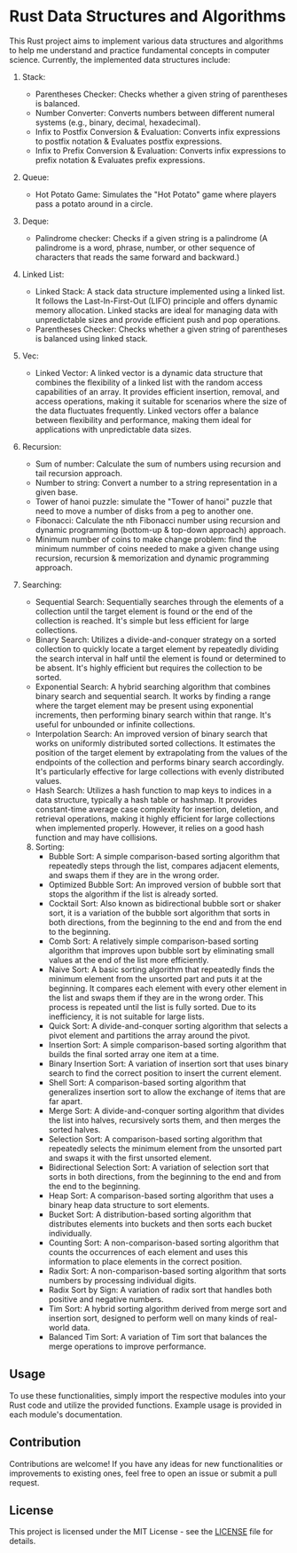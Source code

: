 # Rust Data Structures and Algorithms

This Rust project aims to implement various data structures and algorithms to help me understand and practice fundamental concepts in computer science. Currently, the implemented data structures include:

1. Stack:
   - Parentheses Checker: Checks whether a given string of parentheses is balanced.
   - Number Converter: Converts numbers between different numeral systems (e.g., binary, decimal, hexadecimal).
   - Infix to Postfix Conversion & Evaluation: Converts infix expressions to postfix notation & Evaluates postfix expressions.
   - Infix to Prefix Conversion & Evaluation: Converts infix expressions to prefix notation & Evaluates prefix expressions.
   
2. Queue:
   - Hot Potato Game: Simulates the "Hot Potato" game where players pass a potato around in a circle.

3. Deque: 
   - Palindrome checker: Checks if a given string is a palindrome (A palindrome is a word, phrase, number, or other sequence of characters that reads the same forward and backward.)

4. Linked List:
   - Linked Stack: A stack data structure implemented using a linked list. It follows the Last-In-First-Out (LIFO) principle and offers dynamic memory allocation. Linked stacks are ideal for managing data with unpredictable sizes and provide efficient push and pop operations.
   - Parentheses Checker: Checks whether a given string of parentheses is balanced using linked stack.

5. Vec:
   - Linked Vector: A linked vector is a dynamic data structure that combines the flexibility of a linked list with the random access capabilities of an array. It provides efficient insertion, removal, and access operations, making it suitable for scenarios where the size of the data fluctuates frequently. Linked vectors offer a balance between flexibility and performance, making them ideal for applications with unpredictable data sizes.

6. Recursion: 
   - Sum of number: Calculate the sum of numbers using recursion and tail recursion approach.
   - Number to string: Convert a number to a string representation in a given base.
   - Tower of hanoi puzzle: simulate the "Tower of hanoi" puzzle that need to move a number of disks from a peg to another one.
   - Fibonacci: Calculate the nth Fibonacci number using recursion and dynamic programming (bottom-up & top-down approach) approach.
   - Minimum number of coins to make change problem: find the minimum nummber of coins needed to make a given change using recursion, recursion & memorization and dynamic programming approach.

7. Searching:
   - Sequential Search: Sequentially searches through the elements of a collection until the target element is found or the end of the collection is reached. It's simple but less efficient for large collections.
   - Binary Search: Utilizes a divide-and-conquer strategy on a sorted collection to quickly locate a target element by repeatedly dividing the search interval in half until the element is found or determined to be absent. It's highly efficient but requires the collection to be sorted.
   - Exponential Search: A hybrid searching algorithm that combines binary search and sequential search. It works by finding a range where the target element may be present using exponential increments, then performing binary search within that range. It's useful for unbounded or infinite collections.
   - Interpolation Search: An improved version of binary search that works on uniformly distributed sorted collections. It estimates the position of the target element by extrapolating from the values of the endpoints of the collection and performs binary search accordingly. It's particularly effective for large collections with evenly distributed values.
   - Hash Search: Utilizes a hash function to map keys to indices in a data structure, typically a hash table or hashmap. It provides constant-time average case complexity for insertion, deletion, and retrieval operations, making it highly efficient for large collections when implemented properly. However, it relies on a good hash function and may have collisions.
   8. Sorting:
      - Bubble Sort: A simple comparison-based sorting algorithm that repeatedly steps through the list, compares adjacent elements, and swaps them if they are in the wrong order.
      - Optimized Bubble Sort: An improved version of bubble sort that stops the algorithm if the list is already sorted.
      - Cocktail Sort: Also known as bidirectional bubble sort or shaker sort, it is a variation of the bubble sort algorithm that sorts in both directions, from the beginning to the end and from the end to the beginning.
      - Comb Sort: A relatively simple comparison-based sorting algorithm that improves upon bubble sort by eliminating small values at the end of the list more efficiently.
      - Naive Sort: A basic sorting algorithm that repeatedly finds the minimum element from the unsorted part and puts it at the beginning. It compares each element with every other element in the list and swaps them if they are in the wrong order. This process is repeated until the list is fully sorted. Due to its inefficiency, it is not suitable for large lists.
      - Quick Sort: A divide-and-conquer sorting algorithm that selects a pivot element and partitions the array around the pivot.
      - Insertion Sort: A simple comparison-based sorting algorithm that builds the final sorted array one item at a time.
      - Binary Insertion Sort: A variation of insertion sort that uses binary search to find the correct position to insert the current element.
      - Shell Sort: A comparison-based sorting algorithm that generalizes insertion sort to allow the exchange of items that are far apart.
      - Merge Sort: A divide-and-conquer sorting algorithm that divides the list into halves, recursively sorts them, and then merges the sorted halves.
      - Selection Sort: A comparison-based sorting algorithm that repeatedly selects the minimum element from the unsorted part and swaps it with the first unsorted element.
      - Bidirectional Selection Sort: A variation of selection sort that sorts in both directions, from the beginning to the end and from the end to the beginning.
      - Heap Sort: A comparison-based sorting algorithm that uses a binary heap data structure to sort elements.
      - Bucket Sort: A distribution-based sorting algorithm that distributes elements into buckets and then sorts each bucket individually.
      - Counting Sort: A non-comparison-based sorting algorithm that counts the occurrences of each element and uses this information to place elements in the correct position.
      - Radix Sort: A non-comparison-based sorting algorithm that sorts numbers by processing individual digits.
      - Radix Sort by Sign: A variation of radix sort that handles both positive and negative numbers.
      - Tim Sort: A hybrid sorting algorithm derived from merge sort and insertion sort, designed to perform well on many kinds of real-world data.
      - Balanced Tim Sort: A variation of Tim sort that balances the merge operations to improve performance.

## Usage

To use these functionalities, simply import the respective modules into your Rust code and utilize the provided functions. Example usage is provided in each module's documentation.

## Contribution

Contributions are welcome! If you have any ideas for new functionalities or improvements to existing ones, feel free to open an issue or submit a pull request.

## License

This project is licensed under the MIT License - see the [LICENSE](LICENSE) file for details.
